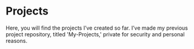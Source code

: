 # Projects
Here, you will find the projects I’ve created so far. I’ve made my previous project repository, titled 'My-Projects,' private for security and personal reasons.
